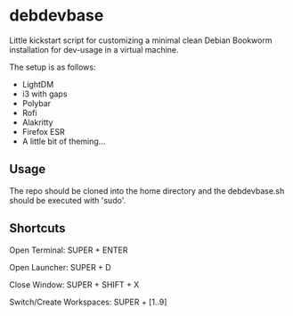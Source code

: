 # debdevbase
Little kickstart script for customizing a minimal clean Debian Bookworm installation for dev-usage in a virtual machine.

The setup is as follows:
 - LightDM
 - i3 with gaps
 - Polybar
 - Rofi
 - Alakritty
 - Firefox ESR
 - A little bit of theming...

## Usage
The repo should be cloned into the home directory and the debdevbase.sh should be executed with 'sudo'.

## Shortcuts
Open Terminal: SUPER + ENTER

Open Launcher: SUPER + D

Close Window: SUPER + SHIFT + X

Switch/Create Workspaces: SUPER + [1..9]
